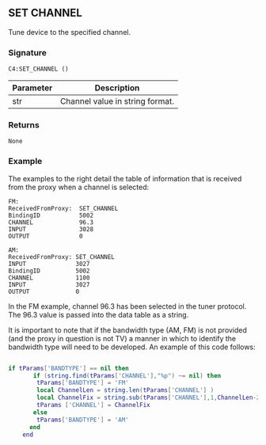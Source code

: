## SET CHANNEL

Tune device to the specified channel.


### Signature

`C4:SET_CHANNEL ()`


| Parameter | Description |
| --- | --- |
| str | Channel value in string format. |


### Returns

`None`


### Example

The examples to the right detail the table of information that is received from the proxy when a channel is selected:

```
FM:
ReceivedFromProxy:	SET_CHANNEL
BindingID           5002
CHANNEL             96.3
INPUT               3028
OUTPUT              0

AM:
ReceivedFromProxy: SET_CHANNEL
INPUT              3027
BindingID          5002
CHANNEL            1100
INPUT              3027
OUTPUT             0
```

In the FM example, channel 96.3 has been selected in the tuner protocol. The 96.3 value is passed into the data table as a string.

It is important to note that if the bandwidth type (AM, FM) is not provided (and the proxy in question is not TV) a manner in which to identify the bandwidth type will need to be developed. An example of this code follows:

```lua

if tParams['BANDTYPE'] == nil then
       if (string.find(tParams['CHANNEL'],"%p") ~= nil) then
        tParams['BANDTYPE'] = 'FM'
        local ChannelLen = string.len(tParams['CHANNEL'] )
        local ChannelFix = string.sub(tParams['CHANNEL'],1,ChannelLen-2) .. '.' .. string.sub(tParams['CHANNEL'],ChannelLen-1,ChannelLen-1)
        tParams ['CHANNEL'] = ChannelFix
       else
        tParams['BANDTYPE'] = 'AM'
      end
    end 
```
